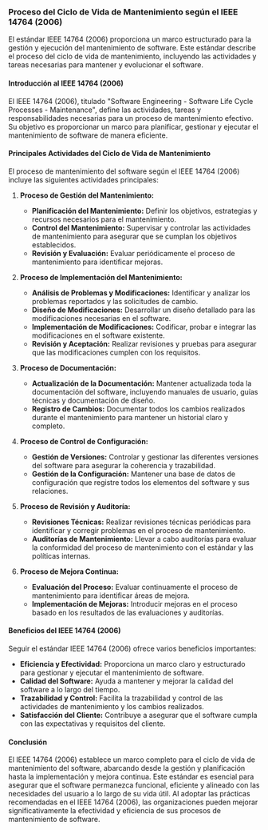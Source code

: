 ### Proceso del Ciclo de Vida de Mantenimiento según el IEEE 14764 (2006)

El estándar IEEE 14764 (2006) proporciona un marco estructurado para la gestión y ejecución del mantenimiento de software. Este estándar describe el proceso del ciclo de vida de mantenimiento, incluyendo las actividades y tareas necesarias para mantener y evolucionar el software. 

#### Introducción al IEEE 14764 (2006)

El IEEE 14764 (2006), titulado "Software Engineering - Software Life Cycle Processes - Maintenance", define las actividades, tareas y responsabilidades necesarias para un proceso de mantenimiento efectivo. Su objetivo es proporcionar un marco para planificar, gestionar y ejecutar el mantenimiento de software de manera eficiente.

#### Principales Actividades del Ciclo de Vida de Mantenimiento

El proceso de mantenimiento del software según el IEEE 14764 (2006) incluye las siguientes actividades principales:

1. **Proceso de Gestión del Mantenimiento:**
   - **Planificación del Mantenimiento:** Definir los objetivos, estrategias y recursos necesarios para el mantenimiento.
   - **Control del Mantenimiento:** Supervisar y controlar las actividades de mantenimiento para asegurar que se cumplan los objetivos establecidos.
   - **Revisión y Evaluación:** Evaluar periódicamente el proceso de mantenimiento para identificar mejoras.

2. **Proceso de Implementación del Mantenimiento:**
   - **Análisis de Problemas y Modificaciones:** Identificar y analizar los problemas reportados y las solicitudes de cambio.
   - **Diseño de Modificaciones:** Desarrollar un diseño detallado para las modificaciones necesarias en el software.
   - **Implementación de Modificaciones:** Codificar, probar e integrar las modificaciones en el software existente.
   - **Revisión y Aceptación:** Realizar revisiones y pruebas para asegurar que las modificaciones cumplen con los requisitos.

3. **Proceso de Documentación:**
   - **Actualización de la Documentación:** Mantener actualizada toda la documentación del software, incluyendo manuales de usuario, guías técnicas y documentación de diseño.
   - **Registro de Cambios:** Documentar todos los cambios realizados durante el mantenimiento para mantener un historial claro y completo.

4. **Proceso de Control de Configuración:**
   - **Gestión de Versiones:** Controlar y gestionar las diferentes versiones del software para asegurar la coherencia y trazabilidad.
   - **Gestión de la Configuración:** Mantener una base de datos de configuración que registre todos los elementos del software y sus relaciones.

5. **Proceso de Revisión y Auditoría:**
   - **Revisiones Técnicas:** Realizar revisiones técnicas periódicas para identificar y corregir problemas en el proceso de mantenimiento.
   - **Auditorías de Mantenimiento:** Llevar a cabo auditorías para evaluar la conformidad del proceso de mantenimiento con el estándar y las políticas internas.

6. **Proceso de Mejora Continua:**
   - **Evaluación del Proceso:** Evaluar continuamente el proceso de mantenimiento para identificar áreas de mejora.
   - **Implementación de Mejoras:** Introducir mejoras en el proceso basado en los resultados de las evaluaciones y auditorías.

#### Beneficios del IEEE 14764 (2006)

Seguir el estándar IEEE 14764 (2006) ofrece varios beneficios importantes:
- **Eficiencia y Efectividad:** Proporciona un marco claro y estructurado para gestionar y ejecutar el mantenimiento de software.
- **Calidad del Software:** Ayuda a mantener y mejorar la calidad del software a lo largo del tiempo.
- **Trazabilidad y Control:** Facilita la trazabilidad y control de las actividades de mantenimiento y los cambios realizados.
- **Satisfacción del Cliente:** Contribuye a asegurar que el software cumpla con las expectativas y requisitos del cliente.

#### Conclusión

El IEEE 14764 (2006) establece un marco completo para el ciclo de vida de mantenimiento del software, abarcando desde la gestión y planificación hasta la implementación y mejora continua. Este estándar es esencial para asegurar que el software permanezca funcional, eficiente y alineado con las necesidades del usuario a lo largo de su vida útil. Al adoptar las prácticas recomendadas en el IEEE 14764 (2006), las organizaciones pueden mejorar significativamente la efectividad y eficiencia de sus procesos de mantenimiento de software.